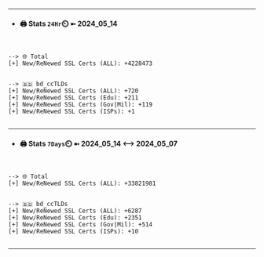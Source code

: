 

---
- #### 🖨️ **Stats** `24Hr`⏲️ ➼ 2024_05_14
```console


--> 🌐 Total
[+] New/ReNewed SSL Certs (ALL): +4228473


--> 🇧🇩 bd_ccTLDs
[+] New/ReNewed SSL Certs (ALL): +720
[+] New/ReNewed SSL Certs (Edu): +211
[+] New/ReNewed SSL Certs (Gov|Mil): +119
[+] New/ReNewed SSL Certs (ISPs): +1


```

---
- #### 🖨️ **Stats** `7Days`⏲️ ➼ 2024_05_14 <--> 2024_05_07
```console


--> 🌐 Total
[+] New/ReNewed SSL Certs (ALL): +33821981


--> 🇧🇩 bd_ccTLDs
[+] New/ReNewed SSL Certs (ALL): +6287
[+] New/ReNewed SSL Certs (Edu): +2351
[+] New/ReNewed SSL Certs (Gov|Mil): +514
[+] New/ReNewed SSL Certs (ISPs): +10


```

---

